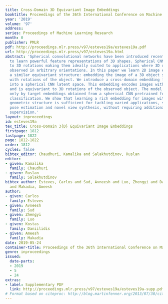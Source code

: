```yaml
---
title: Cross-Domain 3D Equivariant Image Embeddings
booktitle: Proceedings of the 36th International Conference on Machine Learning
year: '2019'
volume: '97'
address: 
series: Proceedings of Machine Learning Research
month: 0
publisher: PMLR
pdf: http://proceedings.mlr.press/v97/esteves19a/esteves19a.pdf
url: http://proceedings.mlr.press/v97/esteves19a.html
abstract: 'Spherical convolutional networks have been introduced recently as tools
  to learn powerful feature representations of 3D shapes. Spherical CNNs are equivariant
  to 3D rotations making them ideally suited to applications where 3D data may be
  observed in arbitrary orientations. In this paper we learn 2D image embeddings with
  a similar equivariant structure: embedding the image of a 3D object should commute
  with rotations of the object. We introduce a cross-domain embedding from 2D images
  into a spherical CNN latent space. This embedding encodes images with 3D shape properties
  and is equivariant to 3D rotations of the observed object. The model is supervised
  only by target embeddings obtained from a spherical CNN pretrained for 3D shape
  classification. We show that learning a rich embedding for images with appropriate
  geometric structure is sufficient for tackling varied applications, such as relative
  pose estimation and novel view synthesis, without requiring additional task-specific
  supervision.'
layout: inproceedings
id: esteves19a
tex_title: Cross-Domain 3{D} Equivariant Image Embeddings
firstpage: 1812
lastpage: 1822
page: 1812-1822
order: 1812
cycles: false
bibtex_editor: Chaudhuri, Kamalika and Salakhutdinov, Ruslan
editor:
- given: Kamalika
  family: Chaudhuri
- given: Ruslan
  family: Salakhutdinov
bibtex_author: Esteves, Carlos and Sud, Avneesh and Luo, Zhengyi and Daniilidis, Kostas
  and Makadia, Ameesh
author:
- given: Carlos
  family: Esteves
- given: Avneesh
  family: Sud
- given: Zhengyi
  family: Luo
- given: Kostas
  family: Daniilidis
- given: Ameesh
  family: Makadia
date: 2019-05-24
container-title: Proceedings of the 36th International Conference on Machine Learning
genre: inproceedings
issued:
  date-parts:
  - 2019
  - 5
  - 24
extras:
- label: Supplementary PDF
  link: http://proceedings.mlr.press/v97/esteves19a/esteves19a-supp.pdf
# Format based on citeproc: http://blog.martinfenner.org/2013/07/30/citeproc-yaml-for-bibliographies/
---
```

